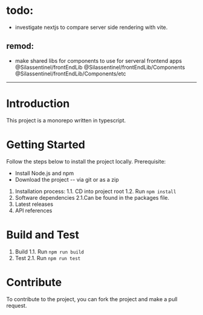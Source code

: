 # todo:
- investigate nextjs to compare server side rendering with vite.
## remod:
- make shared libs for components to use for serveral frontend apps 
    @Silassentinel/frontEndLib
    @Silassentinel/frontEndLib/Components
    @Silassentinel/frontEndLib/Components/etc

------------------


# Introduction 
This project is a monorepo written in typescript.

# Getting Started
Follow the steps below to install the project locally.
Prerequisite:
- Install Node.js and npm
- Download the project
-- via git or as a zip


1.	Installation process:
1.1. CD into project root
1.2. Run `npm install`
2.	Software dependencies
2.1.Can be found in the packages file.
3.	Latest releases
4.	API references

# Build and Test
1. Build
1.1. Run `npm run build`
2. Test
2.1. Run `npm run test`

# Contribute
To contribute to the project, you can fork the project and make a pull request.
